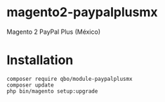 # magento2-paypalplusmx
Magento 2 PayPal Plus (México)
# Installation
```
composer require qbo/module-paypalplusmx
composer update
php bin/magento setup:upgrade
```

